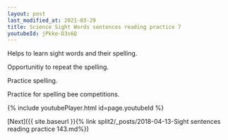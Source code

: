 ```yaml
---
layout: post
last_modified_at: 2021-03-29
title: Science Sight Words sentences reading practice 7
youtubeId: jPkke-D3s6Q
---
```

 
 
Helps to learn sight words and their spelling.

Opportunitiy to repeat the spelling. 

Practice spelling. 
 
Practice for spelling bee competitions. 
 
{% include youtubePlayer.html id=page.youtubeId %}
 
 

[Next]({{ site.baseurl }}{% link  split2/_posts/2018-04-13-Sight sentences reading practice 143.md%})
 
